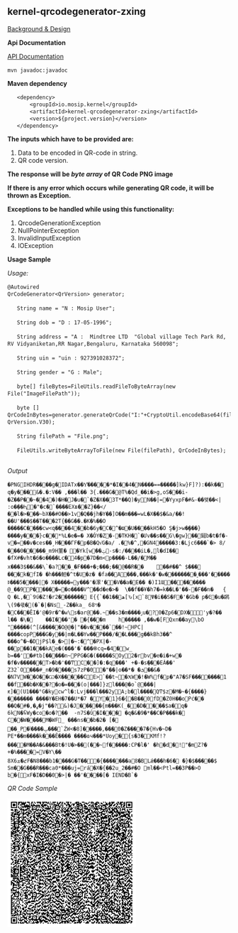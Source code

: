 ## kernel-qrcodegenerator-zxing
[Background & Design](TBA)

**Api Documentation**

[API Documentation <TBA>](TBA)

```
mvn javadoc:javadoc
```

**Maven dependency**
  
 ```
    <dependency>
		<groupId>io.mosip.kernel</groupId>
		<artifactId>kernel-qrcodegenerator-zxing</artifactId>
		<version>${project.version}</version>
	</dependency>
 ```

**The inputs which have to be provided are:**
1. Data to be encoded in QR-code in string.
2. QR code version.


**The response will be *byte array* of QR Code PNG image** 

**If there is any error which occurs while generating QR code, it will be thrown as Exception.** 

**Exceptions to be handled while using this functionality:**
1. QrcodeGenerationException
2. NullPointerException
3. InvalidInputException
4. IOException

**Usage Sample**
  
*Usage:*
 
 ```
@Autowired
QrCodeGenerator<QrVersion> generator;
	
    String name = "N : Mosip User";
	
	String dob = "D : 17-05-1996";
	
	String address = "A :  Mindtree LTD  "Global village Tech Park Rd, RV Vidyaniketan,RR Nagar,Bengaluru, Karnataka 560098";
	
	String uin = "uin : 927391028372";
	
	String gender = "G : Male";
	
	byte[] fileBytes=FileUtils.readFileToByteArray(new File("ImageFilePath"));
	
	byte [] QrCodeInBytes=generator.generateQrCode("I:"+CryptoUtil.encodeBase64(fileBytes)+"\n"+name+"\n"+dob+"\n"+address+"\n"+uin+"\n"+gender, QrVersion.V30);
	
	String filePath = "File.png";
	
	FileUtils.writeByteArrayToFile(new File(filePath), QrCodeInBytes);
	
```
 
 *Output*
 
```
�PNGIHDR����g�IDATx��Y͊�����*�Ӏ��4�N����==���ަ��]kw}F]?):��k�� q�y���&�.�:V�� ,���l�� 3{.���G�@T%�Qd_��i�>g,oS���i-�Z��P��~��4�)�H�J�u�`�Z�X��3T*��Q)�yN��|=�YyxpF�#&-��왲��<| :o�݂��Ԧ�"�c�`����EXʙ��Z}��</ ��l�>���~bX��#O��>1v�Q��jh�Y��]O��m���=wL�X��$�&a/��!��U'���$��T���2T{��G��.�K�%��O �����C����cw<q����4��b�6y�C�^�ϖ�U����kH5�O Ş�j>w��ٍ��}����y���}c��*%L�e�=� X�ÓY�Z�-�TKH�`�Մv��s��G\�gw}��鎺b�t�f�-v�=��v�ces��ˏH���ГF�p�B�Qv҆G�a/ .�%�^,�GN4�����3:�Ljc6���`�> 8/ ���0�����_m9H菫� �Yk[w��ݓ-s�:/����ٖiL�,l�dI�� �fX#�vht�6�о����Lc�4�p�7D�m<p����-L��ٖ/�M�� x���3$��&��\`�a?��_�F���+�;���;��@��R��	񠂭��#��^ $��� ���k�fI� �h���䱇�^t�U�z� �fa��A���,���k�'�w��������ˬ���'�����ꌅ���5����|� Χ�����=y���'�潈'��V��a�E�� �)I1Ɯ��������	@_��9׉P�����=�o����V^��d�e�>�  \��f��Ұ�h7�=k��L�'��-�F��n�	{ Q �L,�`9ύ�Z!�r2������� E{{`��ھ��1[Ԅ[x`8Ψ�i��S�F�'�Gb� p�Ͼ�u�䴙\(9�쿣�(�`�|�Ns_-Z��ka_ ױ68� �C���ȆI�'@�9r�^�w\s�ar@��.~��s3�m����ۯu�?0�Zp6�DX�'y�?�� l�� �\�	��I���'� ׁ�{���m	h����� ,��w�[FQxn��ay\bO "�����(^[&�����O@@�|"��v����`��!~HPC|����copP���G�y��|m�L��Yw��P���/��L���g��kBh3��^ ���o^�~�DjP$l�_�>|�~:�^�PX|�-��p��1���kAe�(���'�`���֎cq=�4�w_ b=��'�#tb[�����n~PPG�G�(�����SOy2�rbv�e�i�+w� �f�v������T>�b�'��ͲC��]�:�q���' +�-�sܱ���EȦ��' Z32`O���#_n�9����s7zP�0�"��|o��*� �ܭ��&�	�N7VW��O��Ѡ�X�����CE>`��t~�ӾW�!�W%f�p�"A7�SF�������1 ��f��b�K��?�o�=���(o|���]}zl���@�o`@���|ԟ]�(U1���°G�kycw^l�:Lvj���l���2yA;b�l����QͲ$z�M�~�{����}������� ����Y�EH�7��U*�7 �Y�1}6�{�B��0fD�Z0H��oPć��	��Q�#�,�ߨ�j"��?&)�J�����{m���K(_��D����$a�q� 6kN�ʢWy�co�o�?��	-n7S�ΰ�I��� �q�&�9�*��C�P���k� C��W����M�WF׏_ ���ns��b�2� [� ��_P�ݒ����ݳ���`ŹW<�8]�����,���0�Ζ����7�{Hv�~D�	PE*��m����k���Ê���� ����ɷч���*Uoy�{s�3�KMf!?����M��A�&���Bt�!U�>��(��~f�����:CP�l�' �h�d�!"�mZ?� +�%����=V�Y\��	8X߄�ܫ6F�N8���b1����G�T���{�������a8�BLǽ���h�6� �}�$�����$ Sm��G���R���ca0*���uj=rá�X�{��2u_2��#�O ml��<Ptl=��3P��>O b�{xF�I�D��0�>|� ��'����[� IEND�B`�
```

*QR Code Sample*

![kernel_qrcodesample.png](../../design/_images/kernel_qrcodesample.png)


